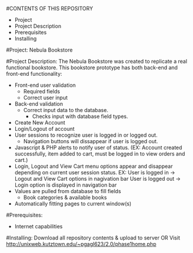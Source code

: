 #CONTENTS OF THIS REPOSITORY
- Project
- Project Description
- Prerequisites
- Installing

#Project: 
Nebula Bookstore

#Project Description: 
The Nebula Bookstore was created to replicate a real functional bookstore. This bookstore prototype has both back-end and front-end functionality:
- Front-end user validation
  - Required fields
  - Correct user input
- Back-end validation
  - Correct input data to the database.
    - Checks input with database field types.
- Create New Account
- Login/Logout of account
- User sessions to recognize user is logged in or logged out.
  - Navigation buttons will dissappear if user is logged out. 
- Javascript & PHP alerts to notify user of status. (EX: Account created successfully, item added to cart, must be logged in to view orders and cart.)
- Login, Logout and View Cart menu options appear and disappear depending on current user session status.
EX: User is logged in -> Logout and View Cart options in nagivation bar
    User is logged out -> Login option is displayed in navigation bar
- Values are pulled from database to fill fields
  - Book categories & available books
- Automatically fitting pages to current window(s)
  
#Prerequisites:
- Internet capabilities 

#Installing:
Download all repository contents & upload to server
OR
Visit http://unixweb.kutztown.edu/~pgagl623/2.0/phase1home.php 
